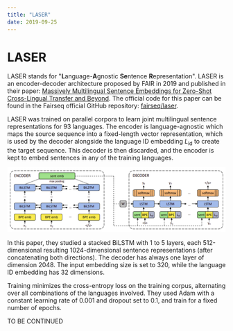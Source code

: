 ```yaml
---
title: "LASER"
date: 2019-09-25
---
```


# LASER
LASER stands for "**L**anguage-**A**gnostic **Se**ntence
**R**epresentation". LASER is an encoder-decoder architecture proposed
by FAIR in 2019 and published in their paper: [Massively Multilingual
Sentence Embeddings for Zero-Shot Cross-Lingual Transfer and
Beyond](https://arxiv.org/pdf/1812.10464.pdf). The official code for
this paper can be found in the Fairseq official GitHub repository:
[fairseq/laser](https://github.com/pytorch/fairseq/tree/main/examples/laser).

LASER was trained on parallel corpora to learn joint multilingual
sentence representations for 93 languages. The encoder is
language-agnostic which maps the source sequence into a fixed-length
vector representation, which is used by the decoder alongside the
language ID embedding $L_{\text{id}}$ to create the target sequence.
This decoder is then discarded, and the encoder is kept to embed
sentences in any of the training languages.

<div align="center">
    <img src="media/LASER/image1.png" width=750>
</div>

In this paper, they studied a stacked BiLSTM with 1 to 5 layers, each
512-dimensional resulting 1024-dimensional sentence representations
(after concatenating both directions). The decoder has always one layer
of dimension 2048. The input embedding size is set to 320, while the
language ID embedding has 32 dimensions.

Training minimizes the cross-entropy loss on the training corpus,
alternating over all combinations of the languages involved. They used
Adam with a constant learning rate of 0.001 and dropout set to 0.1, and
train for a fixed number of epochs.

TO BE CONTINUED
